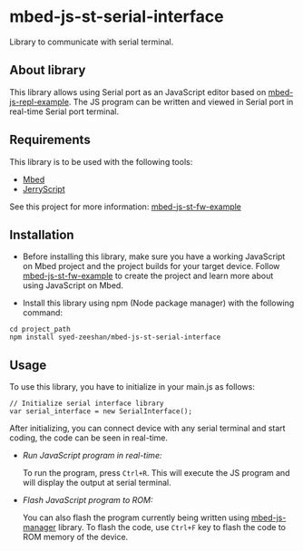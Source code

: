 # mbed-js-st-serial-interface
Library to communicate with serial terminal.

## About library
This library allows using Serial port as an JavaScript editor based on [mbed-js-repl-example](https://github.com/ARMmbed/mbed-js-repl-example). The JS program can be written and viewed in Serial port in real-time Serial port terminal. 

## Requirements
This library is to be used with the following tools:
* [Mbed](https://www.mbed.com/en/platform/mbed-os/)
* [JerryScript](https://github.com/jerryscript-project/jerryscript)

See this project for more information: [mbed-js-st-fw-example](https://github.com/ARMmbed/mbed-js-st-fw-example)

## Installation
* Before installing this library, make sure you have a working JavaScript on Mbed project and the project builds for your target device.
Follow [mbed-js-st-fw-example](https://github.com/ARMmbed/mbed-js-st-fw-example) to create the project and learn more about using JavaScript on Mbed.

* Install this library using npm (Node package manager) with the following command:
```
cd project_path
npm install syed-zeeshan/mbed-js-st-serial-interface
```

## Usage
To use this library, you have to initialize in your main.js as follows:
```
// Initialize serial interface library
var serial_interface = new SerialInterface();

```
After initializing, you can connect device with any serial terminal and start coding, the code can be seen in real-time.

* _Run JavaScript program in real-time:_

    To run the program, press `Ctrl+R`. This will execute the JS program and will display the output at serial terminal.

* _Flash JavaScript program to ROM:_

    You can also flash the program currently being written using [mbed-js-manager](https://github.com/syed-zeeshan/mbed-js-manager) library. To flash the code, use `Ctrl+F` key to flash the code to ROM memory of the device.

